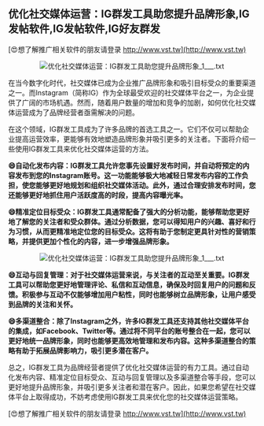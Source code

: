 ## **优化社交媒体运营：IG群发工具助您提升品牌形象,IG发帖软件,IG发帖软件,IG好友群发**

[😍想了解推广相关软件的朋友请登录 http://www.vst.tw](http://www.vst.tw)

 <center><img src="https://vst.tw/MP4/tuiguang/png/1.png" alt="优化社交媒体运营：IG群发工具助您提升品牌形象_1___.txt"></center>

在当今数字化时代，社交媒体已成为企业推广品牌形象和吸引目标受众的重要渠道之一。而Instagram（简称IG）作为全球最受欢迎的社交媒体平台之一，为企业提供了广阔的市场机遇。然而，随着用户数量的增加和竞争的加剧，如何优化社交媒体运营成为了品牌经营者亟需解决的问题。

在这个领域，IG群发工具成为了许多品牌的首选工具之一。它们不仅可以帮助企业提高运营效率，更能够有效地塑造品牌形象并吸引更多的关注者。下面将介绍一些使用IG群发工具来优化社交媒体运营的方法。

**😄自动化发布内容：IG群发工具允许您事先设置好发布时间，并自动将预定的内容发布到您的Instagram账号。这一功能能够极大地减轻日常发布内容的工作负担，使您能够更好地规划和组织社交媒体活动。此外，通过合理安排发布时间，您还能够更好地抓住用户活跃度高的时段，提高内容曝光率。**

**😄精准定位目标受众：IG群发工具通常配备了强大的分析功能，能够帮助您更好地了解您的关注者和受众群体。通过分析数据，您可以得知用户的兴趣、喜好和行为习惯，从而更精准地定位您的目标受众。这将有助于您制定更具针对性的营销策略，并提供更加个性化的内容，进一步增强品牌形象。**

 <center><img src="https://vst.tw/MP4/tuiguang/png/5.png" alt="优化社交媒体运营：IG群发工具助您提升品牌形象_1___.txt"></center>

**😄互动与回复管理：对于社交媒体运营来说，与关注者的互动至关重要。IG群发工具可以帮助您更好地管理评论、私信和互动信息，确保及时回复用户的问题和反馈。积极参与互动不仅能够增加用户粘性，同时也能够树立品牌形象，让用户感受到品牌的关注和关怀。**

**😄多渠道整合：除了Instagram之外，许多IG群发工具还支持其他社交媒体平台的集成，如Facebook、Twitter等。通过将不同平台的账号整合在一起，您可以更好地统一品牌形象，同时也能够更高效地管理和发布内容。这种多渠道整合的策略有助于拓展品牌影响力，吸引更多潜在客户。**

总之，IG群发工具为品牌经营者提供了优化社交媒体运营的有力工具。通过自动化发布内容、精准定位目标受众、互动与回复管理以及多渠道整合等手段，您可以更好地提升品牌形象，并吸引更多关注者和潜在客户。因此，如果您希望在社交媒体平台上取得成功，不妨考虑使用IG群发工具来优化您的社交媒体运营策略。

[😍想了解推广相关软件的朋友请登录 http://www.vst.tw](http://www.vst.tw)



